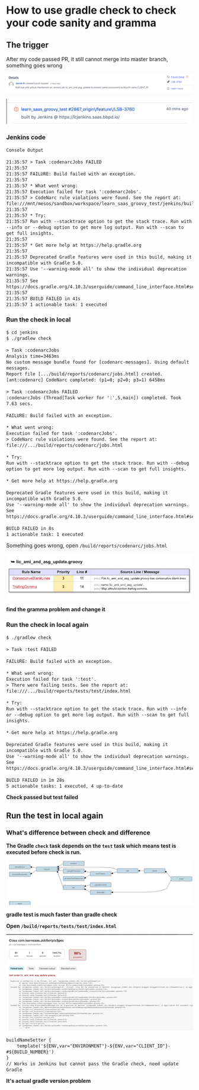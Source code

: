 # How to use gradle check to check your code sanity and gramma

## The trigger

After my code passed PR, it still cannot merge into master branch, something goes wrong

![Alt Image Text](images/17_1.png "Body image")

![Alt Image Text](images/17_2.png "Body image")

### Jenkins code 

```
Console Output

21:35:57 > Task :codenarcJobs FAILED
21:35:57 
21:35:57 FAILURE: Build failed with an exception.
21:35:57 
21:35:57 * What went wrong:
21:35:57 Execution failed for task ':codenarcJobs'.
21:35:57 > CodeNarc rule violations were found. See the report at: file:///mnt/mesos/sandbox/workspace/learn_saas_groovy_test/jenkins/build/reports/codenarc/jobs.html
21:35:57 
21:35:57 * Try:
21:35:57 Run with --stacktrace option to get the stack trace. Run with --info or --debug option to get more log output. Run with --scan to get full insights.
21:35:57 
21:35:57 * Get more help at https://help.gradle.org
21:35:57 
21:35:57 Deprecated Gradle features were used in this build, making it incompatible with Gradle 5.0.
21:35:57 Use '--warning-mode all' to show the individual deprecation warnings.
21:35:57 See https://docs.gradle.org/4.10.3/userguide/command_line_interface.html#sec:command_line_warnings
21:35:57 
21:35:57 BUILD FAILED in 41s
21:35:57 1 actionable task: 1 executed
```
### Run the check in local 

```
$ cd jenkins
$ ./gradlew check

> Task :codenarcJobs
Analysis time=3463ms
No custom message bundle found for [codenarc-messages]. Using default messages.
Report file [.../build/reports/codenarc/jobs.html] created.
[ant:codenarc] CodeNarc completed: (p1=0; p2=0; p3=1) 6458ms

> Task :codenarcJobs FAILED
:codenarcJobs (Thread[Task worker for ':',5,main]) completed. Took 7.63 secs.

FAILURE: Build failed with an exception.

* What went wrong:
Execution failed for task ':codenarcJobs'.
> CodeNarc rule violations were found. See the report at: file:///.../build/reports/codenarc/jobs.html

* Try:
Run with --stacktrace option to get the stack trace. Run with --debug option to get more log output. Run with --scan to get full insights.

* Get more help at https://help.gradle.org

Deprecated Gradle features were used in this build, making it incompatible with Gradle 5.0.
Use '--warning-mode all' to show the individual deprecation warnings.
See https://docs.gradle.org/4.10.3/userguide/command_line_interface.html#sec:command_line_warnings

BUILD FAILED in 8s
1 actionable task: 1 executed
```

Something goes wrong, open `/build/reports/codenarc/jobs.html`

![Alt Image Text](images/17_3.png "Body image")

**find the gramma problem and change it**


### Run the check in local again

```
$ ./gradlew check

> Task :test FAILED

FAILURE: Build failed with an exception.

* What went wrong:
Execution failed for task ':test'.
> There were failing tests. See the report at: file:///.../build/reports/tests/test/index.html

* Try:
Run with --stacktrace option to get the stack trace. Run with --info or --debug option to get more log output. Run with --scan to get full insights.

* Get more help at https://help.gradle.org

Deprecated Gradle features were used in this build, making it incompatible with Gradle 5.0.
Use '--warning-mode all' to show the individual deprecation warnings.
See https://docs.gradle.org/4.10.3/userguide/command_line_interface.html#sec:command_line_warnings

BUILD FAILED in 1m 28s
5 actionable tasks: 1 executed, 4 up-to-date
```

**Check passed but test failed**


## Run the test in local again

### What's difference between check and difference

**The Gradle `check` task depends on the `test` task which means test is executed before check is run.**

![Alt Image Text](images/17_4.png "Body image")

**gradle test is much faster than gradle check**

**Open `/build/reports/tests/test/index.html`**

![Alt Image Text](images/17_5.png "Body image")

```
buildNameSetter {
	template('${ENV,var="ENVIRONMENT"}-${ENV,var="CLIENT_ID"}-#${BUILD_NUMBER}')
}
// Works in Jenkins but cannot pass the Gradle check, need update Gradle
```

**It's actual gradle version problem**






